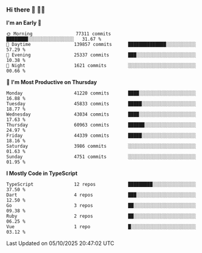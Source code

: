 ### Hi there 👋 🧑‍💻



<!--START_SECTION:waka-->
**I'm an Early 🐤** 

```text
🌞 Morning                77311 commits       ████████░░░░░░░░░░░░░░░░░   31.67 % 
🌆 Daytime                139857 commits      ██████████████░░░░░░░░░░░   57.29 % 
🌃 Evening                25337 commits       ███░░░░░░░░░░░░░░░░░░░░░░   10.38 % 
🌙 Night                  1621 commits        ░░░░░░░░░░░░░░░░░░░░░░░░░   00.66 % 
```
📅 **I'm Most Productive on Thursday** 

```text
Monday                   41220 commits       ████░░░░░░░░░░░░░░░░░░░░░   16.88 % 
Tuesday                  45833 commits       █████░░░░░░░░░░░░░░░░░░░░   18.77 % 
Wednesday                43034 commits       ████░░░░░░░░░░░░░░░░░░░░░   17.63 % 
Thursday                 60963 commits       ██████░░░░░░░░░░░░░░░░░░░   24.97 % 
Friday                   44339 commits       █████░░░░░░░░░░░░░░░░░░░░   18.16 % 
Saturday                 3986 commits        ░░░░░░░░░░░░░░░░░░░░░░░░░   01.63 % 
Sunday                   4751 commits        ░░░░░░░░░░░░░░░░░░░░░░░░░   01.95 % 
```


**I Mostly Code in TypeScript** 

```text
TypeScript               12 repos            █████████░░░░░░░░░░░░░░░░   37.50 % 
Dart                     4 repos             ███░░░░░░░░░░░░░░░░░░░░░░   12.50 % 
Go                       3 repos             ██░░░░░░░░░░░░░░░░░░░░░░░   09.38 % 
Ruby                     2 repos             ██░░░░░░░░░░░░░░░░░░░░░░░   06.25 % 
Vue                      1 repo              █░░░░░░░░░░░░░░░░░░░░░░░░   03.12 % 
```




 Last Updated on 05/10/2025 20:47:02 UTC
<!--END_SECTION:waka-->


